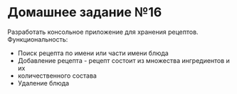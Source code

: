 # Домашнее задание №16
Разработать консольное приложение для хранения рецептов.  
Функциональность:
* Поиск рецепта по имени или части имени блюда
* Добавление рецепта - рецепт состоит из множества ингредиентов и их
* количественного состава
* Удаление блюда